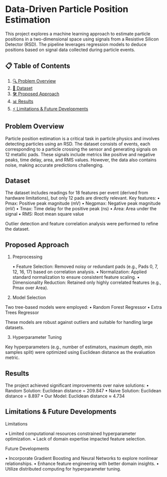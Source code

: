 # Data-Driven Particle Position Estimation

This project explores a machine learning approach to estimate particle positions in a two-dimensional space using signals from a Resistive Silicon Detector (RSD). The pipeline leverages regression models to deduce positions based on signal data collected during particle events.

## 📋 Table of Contents

1. [🔍 Problem Overview](#problem-overview)  
2. [📂 Dataset](#dataset)  
4. [🛠️ Proposed Approach](#proposed-approach)  
5. [📊 Results](#results)  
6. [⚡ Limitations & Future Developments](#limitations--future-developments)

## Problem Overview
 
Particle position estimation is a critical task in particle physics and involves detecting particles using an RSD. The dataset consists of events, each corresponding to a particle crossing the sensor and generating signals on 12 metallic pads. These signals include metrics like positive and negative peaks, time delay, area, and RMS values. However, the data also contains noise, making accurate predictions challenging.

## Dataset

The dataset includes readings for 18 features per event (derived from hardware limitations), but only 12 pads are directly relevant. Key features:
	•	Pmax: Positive peak magnitude (mV)
	•	Negpmax: Negative peak magnitude (mV)
	•	Tmax: Time delay for the positive peak (ns)
	•	Area: Area under the signal
	•	RMS: Root mean square value

Outlier detection and feature correlation analysis were performed to refine the dataset.

## Proposed Approach

1. Preprocessing

	•	Feature Selection: Removed noisy or redundant pads (e.g., Pads 0, 7, 12, 16, 17) based on correlation analysis.
	•	Normalization: Applied standard normalization to ensure consistent feature scaling.
	•	Dimensionality Reduction: Retained only highly correlated features (e.g., Pmax over Area).

2. Model Selection

Two tree-based models were employed:
	•	Random Forest Regressor
	•	Extra Trees Regressor

These models are robust against outliers and suitable for handling large datasets.

3. Hyperparameter Tuning

Key hyperparameters (e.g., number of estimators, maximum depth, min samples split) were optimized using Euclidean distance as the evaluation metric.

## Results

The project achieved significant improvements over naive solutions:
	•	Random Solution: Euclidean distance = 209.847
	•	Naive Solution: Euclidean distance = 8.897
	•	Our Model: Euclidean distance ≈ 4.734

## Limitations & Future Developments

Limitations

•	Limited computational resources constrained hyperparameter optimization.
•	Lack of domain expertise impacted feature selection.

Future Developments

•	Incorporate Gradient Boosting and Neural Networks to explore nonlinear relationships.
•	Enhance feature engineering with better domain insights.
•	Utilize distributed computing for hyperparameter tuning.
